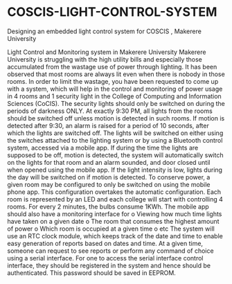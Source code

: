 # COSCIS-LIGHT-CONTROL-SYSTEM
Designing an embedded light control system for COSCIS , Makerere University

Light Control and Monitoring system in Makerere University
Makerere University is struggling with the high utility bills and especially those accumulated from the
wastage use of power through lighting. It has been observed that most rooms are always lit even when
there is nobody in those rooms. In order to limit the wastage, you have been requested to come up with a
system, which will help in the control and monitoring of power usage in 4 rooms and 1 security light in the
College of Computing and Information Sciences (CoCIS). The security lights should only be switched on
during the periods of darkness ONLY. At exactly 9:30 PM, all lights from the rooms should be switched off
unless motion is detected in such rooms. If motion is detected after 9:30, an alarm is raised for a period of
10 seconds, after which the lights are switched off. The lights will be switched on either using the switches
attached to the lighting system or by using a Bluetooth control system, accessed via a mobile app. If during
the time the lights are supposed to be off, motion is detected, the system will automatically switch on the
lights for that room and an alarm sounded, and door closed until when opened using the mobile app. If the
light intensity is low, lights during the day will be switched on if motion is detected. To conserve power, a
given room may be configured to only be switched on using the mobile phone app. This configuration
overtakes the automatic configuration. Each room is represented by an LED and each college will start
with controlling 4 rooms. For every 2 minutes, the bulbs consume 1KWh. The mobile app should also have
a monitoring interface for
o Viewing how much time lights have taken on a given date
o The room that consumes the highest amount of power
o Which room is occupied at a given time
o etc
The system will use an RTC clock module, which keeps track of the date and time to enable easy generation of
reports based on dates and time. At a given time, someone can request to see reports or perform any command of
choice using a serial interface. For one to access the serial interface control interface, they should be registered in
the system and hence should be authenticated. This password should be saved in EEPROM.
